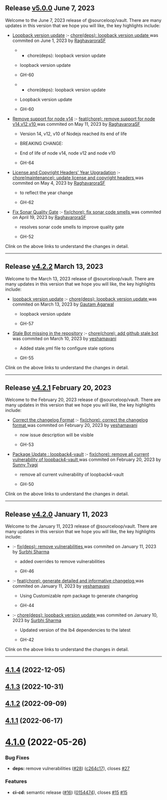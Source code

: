 ## Release [v5.0.0](https://github.com/sourcefuse/loopback4-vault/compare/v4.2.2..v5.0.0) June 7, 2023
Welcome to the June 7, 2023 release of @sourceloop/vault. There are many updates in this version that we hope you will like, the key highlights include:

  - [Loopback version update](https://github.com/sourcefuse/loopback4-vault/issues/60) :- [chore(deps): loopback version update ](https://github.com/sourcefuse/loopback4-vault/commit/5d37a39aed931e1c7894b582e48677112e4c47fc) was commited on June 1, 2023 by [RaghavaroraSF](mailto:97958393+RaghavaroraSF@users.noreply.github.com)
    
      - * chore(deps): loopback version update
      
      -  loopback version update
      
      -  GH-60
      
      - * chore(deps): loopback version update
      
      -  Loopback version update
      
      -  GH-60
      
  
  - [Remove support for node v14](https://github.com/sourcefuse/loopback4-vault/issues/64) :- [feat(chore): remove support for node v14,v12,v10 ](https://github.com/sourcefuse/loopback4-vault/commit/ca0049e5e142ec737cedf7de11a997f82cbcde34) was commited on May 11, 2023 by [RaghavaroraSF](mailto:97958393+RaghavaroraSF@users.noreply.github.com)
    
      - Version 14, v12, v10 of Nodejs reached its end of life
      
      -  BREAKING CHANGE:
      
      - End of life of node v14, node v12 and node v10
      
      -  GH-64
      
  
  - [License and Copyright Headers’ Year Upgradation](https://github.com/sourcefuse/loopback4-vault/issues/62) :- [chore(maintenance): update license and copyright headers ](https://github.com/sourcefuse/loopback4-vault/commit/db603625bbe933eba74998ca36e458ff06c0b77e) was commited on May 4, 2023 by [RaghavaroraSF](mailto:97958393+RaghavaroraSF@users.noreply.github.com)
    
      - to reflect the year change
      
      -  GH-62
      
  
  - [Fix Sonar Quality Gate](https://github.com/sourcefuse/loopback4-vault/issues/52) :- [fix(chore): fix sonar code smells ](https://github.com/sourcefuse/loopback4-vault/commit/74056629f1429d4b019b8bb20e51aa69d0ec260a) was commited on April 19, 2023 by [RaghavaroraSF](mailto:97958393+RaghavaroraSF@users.noreply.github.com)
    
      - resolves sonar code smells to improve quality gate
      
      -  GH-52
      
  
Clink on the above links to understand the changes in detail.
  ___

## Release [v4.2.2](https://github.com/sourcefuse/loopback4-vault/compare/v4.2.1..v4.2.2) March 13, 2023
Welcome to the March 13, 2023 release of @sourceloop/vault. There are many updates in this version that we hope you will like, the key highlights include:

  - [loopback version update](https://github.com/sourcefuse/loopback4-vault/issues/57) :- [chore(deps): loopback version update ](https://github.com/sourcefuse/loopback4-vault/commit/2d1d83fda71dc064bc4cde48a26a514c7714ad07) was commited on March 13, 2023 by [Gautam Agarwal](mailto:108651274+gautam23-sf@users.noreply.github.com)
    
      - loopback version update
      
      -  GH-57
      
  
  - [Stale Bot missing in the repository](https://github.com/sourcefuse/loopback4-vault/issues/55) :- [chore(chore): add github stale bot ](https://github.com/sourcefuse/loopback4-vault/commit/ed89673ec5b18e964e92547f010f03c1a03b7e75) was commited on March 10, 2023 by [yeshamavani](mailto:83634146+yeshamavani@users.noreply.github.com)
    
      - Added stale.yml file to configure stale options
      
      -  GH-55
      
  
Clink on the above links to understand the changes in detail.
  ___

## Release [v4.2.1](https://github.com/sourcefuse/loopback4-vault/compare/v4.2.0..v4.2.1) February 20, 2023
Welcome to the February 20, 2023 release of @sourceloop/vault. There are many updates in this version that we hope you will like, the key highlights include:

  - [Correct the changelog Format](https://github.com/sourcefuse/loopback4-vault/issues/53) :- [fix(chore): correct the changelog format ](https://github.com/sourcefuse/loopback4-vault/commit/384255541a5583367370f175e22efff58a9f0f68) was commited on February 20, 2023 by [yeshamavani](mailto:83634146+yeshamavani@users.noreply.github.com)
    
      - now issue description will be visible
      
      -  GH-53
      
  
  - [Package Update : loopback4-vault](https://github.com/sourcefuse/loopback4-vault/issues/50) :- [fix(chore): remove all current vulnerability of loopback4-vault ](https://github.com/sourcefuse/loopback4-vault/commit/559a0543d1cf00d23cfbb65b72204b3044ae8b66) was commited on February 20, 2023 by [Sunny Tyagi](mailto:107617248+Tyagi-Sunny@users.noreply.github.com)
    
      - remove all current vulnerability of loopback4-vault
      
      -  GH-50
      
  
Clink on the above links to understand the changes in detail.
  ___

## Release [v4.2.0](https://github.com/sourcefuse/loopback4-vault/compare/v4.1.4..v4.2.0) January 11, 2023
Welcome to the January 11, 2023 release of @sourceloop/vault. There are many updates in this version that we hope you will like, the key highlights include:

  - [](https://github.com/sourcefuse/loopback4-vault/issues/-46) :- [fix(deps): remove vulnerabilities ](https://github.com/sourcefuse/loopback4-vault/commit/5a198e302e0e7ab5daa8c249693cf52f0aef1d7a) was commited on January 11, 2023 by [Surbhi Sharma](mailto:98279679+Surbhi-sharma1@users.noreply.github.com)
    
      - added overrides to remove vulnerabilities
      
      -  GH-46
      
  
  - [](https://github.com/sourcefuse/loopback4-vault/issues/-44) :- [feat(chore): generate detailed and informative changelog ](https://github.com/sourcefuse/loopback4-vault/commit/c334b76f72a3fbda649d50e1652cb1c98794f0a0) was commited on January 11, 2023 by [yeshamavani](mailto:83634146+yeshamavani@users.noreply.github.com)
    
      - Using Customizable npm package to generate changelog
      
      -  GH-44
      
  
  - [](https://github.com/sourcefuse/loopback4-vault/issues/-42) :- [chore(deps): loopback version update ](https://github.com/sourcefuse/loopback4-vault/commit/67e190326674dc7fbb3ca3757eaeba7337bb0b4e) was commited on January 10, 2023 by [Surbhi Sharma](mailto:98279679+Surbhi-sharma1@users.noreply.github.com)
    
      - Updated version of the lb4 dependencies to the latest
      
      -  GH-42
      
  
Clink on the above links to understand the changes in detail.
  ___

## [4.1.4](https://github.com/sourcefuse/loopback4-vault/compare/v4.1.3...v4.1.4) (2022-12-05)

## [4.1.3](https://github.com/sourcefuse/loopback4-vault/compare/v4.1.2...v4.1.3) (2022-10-31)

## [4.1.2](https://github.com/sourcefuse/loopback4-vault/compare/v4.1.1...v4.1.2) (2022-09-09)

## [4.1.1](https://github.com/sourcefuse/loopback4-vault/compare/v4.1.0...v4.1.1) (2022-06-17)

# [4.1.0](https://github.com/sourcefuse/loopback4-vault/compare/v4.0.3...v4.1.0) (2022-05-26)


### Bug Fixes

* **deps:** remove vulnerabilities ([#28](https://github.com/sourcefuse/loopback4-vault/issues/28)) ([c264c17](https://github.com/sourcefuse/loopback4-vault/commit/c264c17c4889012f51616f2590044030d4ab0b7f)), closes [#27](https://github.com/sourcefuse/loopback4-vault/issues/27)


### Features

* **ci-cd:** semantic release ([#16](https://github.com/sourcefuse/loopback4-vault/issues/16)) ([0154474](https://github.com/sourcefuse/loopback4-vault/commit/0154474353f02d2141b006c9d2b07c918bc32634)), closes [#15](https://github.com/sourcefuse/loopback4-vault/issues/15) [#15](https://github.com/sourcefuse/loopback4-vault/issues/15)